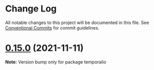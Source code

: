 # Change Log

All notable changes to this project will be documented in this file.
See [Conventional Commits](https://conventionalcommits.org) for commit guidelines.

# [0.15.0](https://github.com/temporalio/sdk-typescript/compare/v0.14.0...v0.15.0) (2021-11-11)

**Note:** Version bump only for package temporalio
